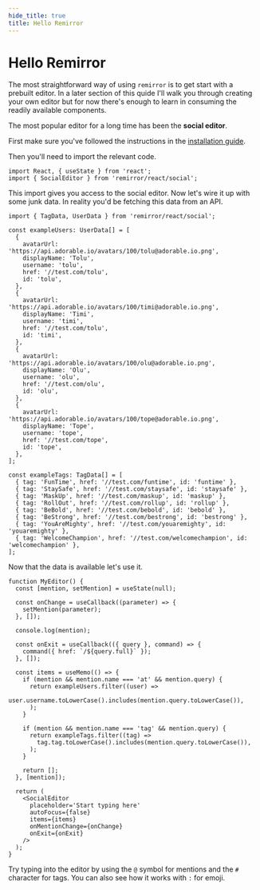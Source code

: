 ```yaml
---
hide_title: true
title: Hello Remirror
---
```


# Hello Remirror

The most straightforward way of using `remirror` is to get start with a prebuilt editor. In a later section of this quide I'll walk you through creating your own editor but for now there's enough to learn in consuming the readily available components.

The most popular editor for a long time has been the **social editor**.

First make sure you've followed the instructions in the [installation guide](/docs/guide/installation).

Then you'll need to import the relevant code.

```tsx
import React, { useState } from 'react';
import { SocialEditor } from 'remirror/react/social';
```

This import gives you access to the social editor. Now let's wire it up with some junk data. In reality you'd be fetching this data from an API.

```tsx
import { TagData, UserData } from 'remirror/react/social';

const exampleUsers: UserData[] = [
  {
    avatarUrl: 'https://api.adorable.io/avatars/100/tolu@adorable.io.png',
    displayName: 'Tolu',
    username: 'tolu',
    href: '//test.com/tolu',
    id: 'tolu',
  },
  {
    avatarUrl: 'https://api.adorable.io/avatars/100/timi@adorable.io.png',
    displayName: 'Timi',
    username: 'timi',
    href: '//test.com/tolu',
    id: 'timi',
  },
  {
    avatarUrl: 'https://api.adorable.io/avatars/100/olu@adorable.io.png',
    displayName: 'Olu',
    username: 'olu',
    href: '//test.com/olu',
    id: 'olu',
  },
  {
    avatarUrl: 'https://api.adorable.io/avatars/100/tope@adorable.io.png',
    displayName: 'Tope',
    username: 'tope',
    href: '//test.com/tope',
    id: 'tope',
  },
];

const exampleTags: TagData[] = [
  { tag: 'FunTime', href: '//test.com/funtime', id: 'funtime' },
  { tag: 'StaySafe', href: '//test.com/staysafe', id: 'staysafe' },
  { tag: 'MaskUp', href: '//test.com/maskup', id: 'maskup' },
  { tag: 'RollOut', href: '//test.com/rollup', id: 'rollup' },
  { tag: 'BeBold', href: '//test.com/bebold', id: 'bebold' },
  { tag: 'BeStrong', href: '//test.com/bestrong', id: 'bestrong' },
  { tag: 'YouAreMighty', href: '//test.com/youaremighty', id: 'youaremighty' },
  { tag: 'WelcomeChampion', href: '//test.com/welcomechampion', id: 'welcomechampion' },
];
```

Now that the data is available let's use it.

```tsx live
function MyEditor() {
  const [mention, setMention] = useState(null);

  const onChange = useCallback((parameter) => {
    setMention(parameter);
  }, []);

  console.log(mention);

  const onExit = useCallback(({ query }, command) => {
    command({ href: `/${query.full}` });
  }, []);

  const items = useMemo(() => {
    if (mention && mention.name === 'at' && mention.query) {
      return exampleUsers.filter((user) =>
        user.username.toLowerCase().includes(mention.query.toLowerCase()),
      );
    }

    if (mention && mention.name === 'tag' && mention.query) {
      return exampleTags.filter((tag) =>
        tag.tag.toLowerCase().includes(mention.query.toLowerCase()),
      );
    }

    return [];
  }, [mention]);

  return (
    <SocialEditor
      placeholder='Start typing here'
      autoFocus={false}
      items={items}
      onMentionChange={onChange}
      onExit={onExit}
    />
  );
}
```

Try typing into the editor by using the `@` symbol for mentions and the `#` character for tags. You can also see how it works with `:` for emoji.
